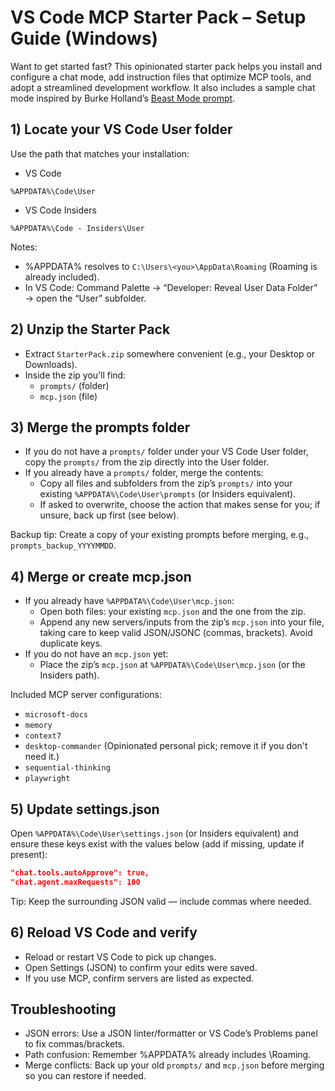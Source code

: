 # VS Code MCP Starter Pack – Setup Guide (Windows)

Want to get started fast? This opinionated starter pack helps you install and configure a chat mode, add instruction files that optimize MCP tools, and adopt a streamlined development workflow. It also includes a sample chat mode inspired by Burke Holland’s [Beast Mode prompt](https://gist.github.com/burkeholland/88af0249c4b6aff3820bf37898c8bacf).

## 1) Locate your VS Code User folder

Use the path that matches your installation:

- VS Code

```text
%APPDATA%\Code\User
```

- VS Code Insiders

```text
%APPDATA%\Code - Insiders\User
```

Notes:

- %APPDATA% resolves to `C:\Users\<you>\AppData\Roaming` (Roaming is already included).
- In VS Code: Command Palette → “Developer: Reveal User Data Folder” → open the “User” subfolder.

## 2) Unzip the Starter Pack

- Extract `StarterPack.zip` somewhere convenient (e.g., your Desktop or Downloads).
- Inside the zip you’ll find:
  - `prompts/` (folder)
  - `mcp.json` (file)

## 3) Merge the prompts folder

- If you do not have a `prompts/` folder under your VS Code User folder, copy the `prompts/` from the zip directly into the User folder.
- If you already have a `prompts/` folder, merge the contents:
  - Copy all files and subfolders from the zip’s `prompts/` into your existing `%APPDATA%\Code\User\prompts` (or Insiders equivalent).
  - If asked to overwrite, choose the action that makes sense for you; if unsure, back up first (see below).

Backup tip: Create a copy of your existing prompts before merging, e.g., `prompts_backup_YYYYMMDD`.

## 4) Merge or create mcp.json

- If you already have `%APPDATA%\Code\User\mcp.json`:
  - Open both files: your existing `mcp.json` and the one from the zip.
  - Append any new servers/inputs from the zip’s `mcp.json` into your file, taking care to keep valid JSON/JSONC (commas, brackets). Avoid duplicate keys.
- If you do not have an `mcp.json` yet:
  - Place the zip’s `mcp.json` at `%APPDATA%\Code\User\mcp.json` (or the Insiders path).

Included MCP server configurations:

- `microsoft-docs`
- `memory`
- `context7`
- `desktop-commander` (Opinionated personal pick; remove it if you don't need it.)
- `sequential-thinking`
- `playwright`

## 5) Update settings.json

Open `%APPDATA%\Code\User\settings.json` (or Insiders equivalent) and ensure these keys exist with the values below (add if missing, update if present):

```json
"chat.tools.autoApprove": true,
"chat.agent.maxRequests": 100
```

Tip: Keep the surrounding JSON valid — include commas where needed.

## 6) Reload VS Code and verify

- Reload or restart VS Code to pick up changes.
- Open Settings (JSON) to confirm your edits were saved.
- If you use MCP, confirm servers are listed as expected.

## Troubleshooting

- JSON errors: Use a JSON linter/formatter or VS Code’s Problems panel to fix commas/brackets.
- Path confusion: Remember %APPDATA% already includes \Roaming.
- Merge conflicts: Back up your old `prompts/` and `mcp.json` before merging so you can restore if needed.

